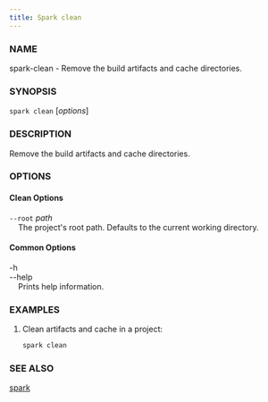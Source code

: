 ```yaml
---
title: Spark clean
---
```


### NAME

spark-clean - Remove the build artifacts and cache directories.

### SYNOPSIS

`spark clean` [*options*]

### DESCRIPTION

Remove the build artifacts and cache directories.

### OPTIONS

#### Clean Options

`--root` _path_  
&nbsp;&nbsp;&nbsp;&nbsp;The project's root path. Defaults to the current working directory.

#### Common Options

-h  
--help  
&nbsp;&nbsp;&nbsp;&nbsp;Prints help information.

### EXAMPLES

1. Clean artifacts and cache in a project:
   ```sh
   spark clean
   ```

### SEE ALSO

[spark](./spark.md)
